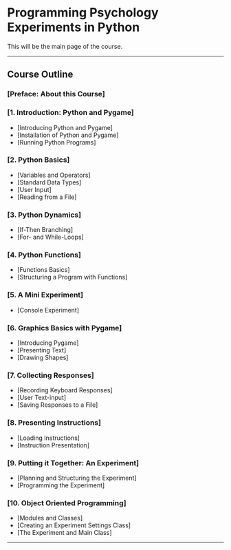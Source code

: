 # Programming Psychology Experiments in Python

This will be the main page of the course.

---
## Course Outline

### [Preface: About this Course]

### [1. Introduction: Python and Pygame]
- [Introducing Python and Pygame]
- [Installation of Python and Pygame]
- [Running Python Programs]

### [2. Python Basics]
- [Variables and Operators]
- [Standard Data Types]
- [User Input]
- [Reading from a File]

### [3. Python Dynamics]
- [If-Then Branching]
- [For- and While-Loops]

### [4. Python Functions]
- [Functions Basics]
- [Structuring a Program with Functions]

### [5. A Mini Experiment]
- [Console Experiment]

### [6. Graphics Basics with Pygame]
- [Introducing Pygame]
- [Presenting Text]
- [Drawing Shapes]

### [7. Collecting Responses]
- [Recording Keyboard Responses]
- [User Text-input]
- [Saving Responses to a File]

### [8. Presenting Instructions]
- [Loading Instructions]
- [Instruction Presentation]

### [9. Putting it Together: An Experiment]
- [Planning and Structuring the Experiment]
- [Programming the Experiment]

### [10. Object Oriented Programming]
- [Modules and Classes]
- [Creating an Experiment Settings Class]
- [The Experiment and Main Class]

---
